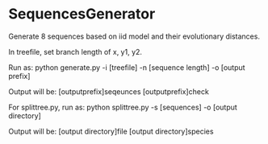 # SequencesGenerator
Generate 8 sequences based on iid model and their evolutionary distances.

In treefile, set branch length of x, y1, y2.

Run as:
python generate.py -i [treefile] -n [sequence length] -o [output prefix]

Output will be:
[outputprefix]seqeunces
[outputprefix]check

For splittree.py, run as:
python splittree.py -s [sequences] -o [output directory]

Output will be:
[output directory]file
[output directory]species


